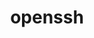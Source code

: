 ---
title: "openssh"
layout: cache
categories: [package, develop]
meta: {"compilers": ["apple-clang@16.0.0", "gcc@10.2.1", "gcc@10.3.0", "gcc@10.5.0", "gcc@11.1.0", "gcc@11.4.0", "gcc@12.3.0", "gcc@12.4.0", "gcc@13.2.0", "gcc@13.3.0", "gcc@7.3.1", "gcc@7.5.0", "gcc@9.4.0", "intel-oneapi-compilers@2024.1.0", "intel-oneapi-compilers@2025.1.0"], "num_specs": 81, "num_specs_by_stack": {"aws-isc": 1, "aws-isc-aarch64": 1, "aws-pcluster-neoverse_v1": 4, "aws-pcluster-x86_64_v4": 8, "data-vis-sdk": 3, "developer-tools": 3, "developer-tools-aarch64-linux-gnu": 3, "developer-tools-darwin": 3, "developer-tools-manylinux2014": 1, "developer-tools-x86_64_v3-linux-gnu": 3, "e4s": 3, "e4s-cray-sles": 2, "e4s-neoverse-v2": 3, "e4s-neoverse_v1": 2, "e4s-oneapi": 4, "e4s-power": 1, "e4s-rocm-external": 3, "hep": 3, "ml-darwin-aarch64-mps": 3, "ml-linux-aarch64-cpu": 3, "ml-linux-aarch64-cuda": 3, "ml-linux-x86_64-cpu": 3, "ml-linux-x86_64-cuda": 3, "ml-linux-x86_64-rocm": 3, "radiuss": 3, "radiuss-aws": 6, "radiuss-aws-aarch64": 18, "root": 81, "tutorial": 6}, "oss": ["amzn2", "centos7", "rhel8", "sequoia", "sle_hpc15", "ubuntu18.04", "ubuntu20.04", "ubuntu22.04", "ubuntu24.04"], "platforms": ["darwin", "linux"], "stacks": ["aws-isc", "aws-isc-aarch64", "aws-pcluster-neoverse_v1", "aws-pcluster-x86_64_v4", "data-vis-sdk", "developer-tools", "developer-tools-aarch64-linux-gnu", "developer-tools-darwin", "developer-tools-manylinux2014", "developer-tools-x86_64_v3-linux-gnu", "e4s", "e4s-cray-sles", "e4s-neoverse-v2", "e4s-neoverse_v1", "e4s-oneapi", "e4s-power", "e4s-rocm-external", "hep", "ml-darwin-aarch64-mps", "ml-linux-aarch64-cpu", "ml-linux-aarch64-cuda", "ml-linux-x86_64-cpu", "ml-linux-x86_64-cuda", "ml-linux-x86_64-rocm", "radiuss", "radiuss-aws", "radiuss-aws-aarch64", "root", "tutorial"], "targets": ["aarch64", "neoverse_v1", "neoverse_v2", "ppc64le", "x86_64_v3", "x86_64_v4"], "versions": ["9.7p1", "9.9p1"]}
spec_details: [{"compiler": "intel-oneapi-compilers@2024.1.0", "hash": "2drypsyq3jwsnpjjojftmbu6fyj6sj74", "os": "amzn2", "platform": "linux", "size": "-", "stacks": ["aws-pcluster-x86_64_v4", "root"], "target": "x86_64_v4", "variants": ["build_system=autotools", "+gssapi"], "versions": ["9.9p1"]}, {"compiler": "gcc@7.3.1", "hash": "2w7dsjry2t5k52knzbtfdnl5pi73qvn5", "os": "amzn2", "platform": "linux", "size": "-", "stacks": ["radiuss-aws-aarch64", "root"], "target": "aarch64", "variants": ["build_system=autotools", "+gssapi"], "versions": ["9.9p1"]}, {"compiler": "gcc@7.3.1", "hash": "3xx54eaqbqxrqlmhtx7xky56uswv5e22", "os": "amzn2", "platform": "linux", "size": "-", "stacks": ["radiuss-aws", "root"], "target": "x86_64_v3", "variants": ["build_system=autotools", "+gssapi"], "versions": ["9.9p1"]}, {"compiler": "gcc@9.4.0", "hash": "4nq7oafuxa7mjtw7bct7jykwv336o36l", "os": "ubuntu20.04", "platform": "linux", "size": "-", "stacks": ["e4s-power", "root"], "target": "ppc64le", "variants": ["build_system=autotools", "+gssapi"], "versions": ["9.9p1"]}, {"compiler": "gcc@12.3.0", "hash": "4ycqy4jcxyatnixqx2tnh462fo326z7h", "os": "ubuntu22.04", "platform": "linux", "size": "-", "stacks": ["root", "tutorial"], "target": "x86_64_v3", "variants": ["build_system=autotools", "+gssapi"], "versions": ["9.9p1"]}, {"compiler": "gcc@7.3.1", "hash": "5wswzitwtq52buw7ql64ygye4l4tgvap", "os": "amzn2", "platform": "linux", "size": "-", "stacks": ["radiuss-aws", "root"], "target": "x86_64_v3", "variants": ["build_system=autotools", "+gssapi"], "versions": ["9.9p1"]}, {"compiler": "intel-oneapi-compilers@2024.1.0", "hash": "6rc3rvhofo72h3phc3kjexryhzclm62m", "os": "amzn2", "platform": "linux", "size": "-", "stacks": ["aws-pcluster-x86_64_v4", "root"], "target": "x86_64_v3", "variants": ["build_system=autotools", "+gssapi"], "versions": ["9.9p1"]}, {"compiler": "intel-oneapi-compilers@2025.1.0", "hash": "6u6dcrduobkwfxa64frficxtgvuahrcu", "os": "ubuntu22.04", "platform": "linux", "size": "-", "stacks": ["e4s-oneapi", "root"], "target": "x86_64_v3", "variants": ["build_system=autotools", "+gssapi"], "versions": ["9.9p1"]}, {"compiler": "intel-oneapi-compilers@2024.1.0", "hash": "7agqsnl45k63zck2qbudqttoylknecom", "os": "amzn2", "platform": "linux", "size": "-", "stacks": ["aws-pcluster-x86_64_v4", "root"], "target": "x86_64_v3", "variants": ["build_system=autotools", "+gssapi"], "versions": ["9.9p1"]}, {"compiler": "gcc@11.4.0", "hash": "7ripc5osleqsw4vgcoxhx22pnxrsb44y", "os": "ubuntu22.04", "platform": "linux", "size": "-", "stacks": ["e4s", "e4s-rocm-external", "hep", "root", "tutorial"], "target": "x86_64_v3", "variants": ["build_system=autotools", "+gssapi"], "versions": ["9.9p1"]}, {"compiler": "gcc@7.3.1", "hash": "7utnwtgwcz5fvpx3ynqxb3lu7cksmz67", "os": "amzn2", "platform": "linux", "size": "-", "stacks": ["radiuss-aws-aarch64", "root"], "target": "aarch64", "variants": ["build_system=autotools", "+gssapi"], "versions": ["9.9p1"]}, {"compiler": "gcc@11.4.0", "hash": "abcc3x2yzgxh3xll6syf3yoiqz36rg6q", "os": "ubuntu22.04", "platform": "linux", "size": "-", "stacks": ["e4s-neoverse_v1", "root"], "target": "neoverse_v1", "variants": ["build_system=autotools", "+gssapi"], "versions": ["9.9p1"]}, {"compiler": "gcc@7.5.0", "hash": "av7qcacl245tkszmmrdbfh5dewkfrbk5", "os": "ubuntu18.04", "platform": "linux", "size": "-", "stacks": ["developer-tools", "root"], "target": "x86_64_v3", "variants": ["build_system=autotools", "+gssapi"], "versions": ["9.7p1"]}, {"compiler": "gcc@7.5.0", "hash": "cafayyjaluiejkekiksh5iz4npekfueu", "os": "ubuntu18.04", "platform": "linux", "size": "-", "stacks": ["radiuss", "root"], "target": "x86_64_v3", "variants": ["build_system=autotools", "+gssapi"], "versions": ["9.9p1"]}, {"compiler": "intel-oneapi-compilers@2024.1.0", "hash": "cto2mpebibmmp7tyshbz47kltkekshw6", "os": "amzn2", "platform": "linux", "size": "-", "stacks": ["aws-pcluster-x86_64_v4", "root"], "target": "x86_64_v4", "variants": ["build_system=autotools", "+gssapi"], "versions": ["9.9p1"]}, {"compiler": "gcc@11.4.0", "hash": "de2vbvz25zqixa57ppu6glex4eq6i45m", "os": "ubuntu22.04", "platform": "linux", "size": "-", "stacks": ["e4s", "e4s-rocm-external", "hep", "root", "tutorial"], "target": "x86_64_v3", "variants": ["build_system=autotools", "+gssapi"], "versions": ["9.9p1"]}, {"compiler": "intel-oneapi-compilers@2024.1.0", "hash": "dxeo2eymf7olpm3yl4i5ao4dgml6lmcj", "os": "amzn2", "platform": "linux", "size": "-", "stacks": ["aws-pcluster-x86_64_v4", "root"], "target": "x86_64_v4", "variants": ["build_system=autotools", "+gssapi"], "versions": ["9.9p1"]}, {"compiler": "gcc@13.3.0", "hash": "e2gffj6ieimxofphwsdioklnqewsum2n", "os": "rhel8", "platform": "linux", "size": "-", "stacks": ["developer-tools-aarch64-linux-gnu", "root"], "target": "aarch64", "variants": ["build_system=autotools", "+gssapi"], "versions": ["9.9p1"]}, {"compiler": "gcc@11.1.0", "hash": "fhgg5dwt46hhozhynxrxz3hlgjarywez", "os": "ubuntu20.04", "platform": "linux", "size": "-", "stacks": ["data-vis-sdk", "root"], "target": "x86_64_v3", "variants": ["build_system=autotools", "+gssapi"], "versions": ["9.9p1"]}, {"compiler": "gcc@10.2.1", "hash": "gimjemlxurwwmipcpwrjmcm45kyd5tfn", "os": "centos7", "platform": "linux", "size": "-", "stacks": ["developer-tools-manylinux2014", "root"], "target": "x86_64_v3", "variants": ["build_system=autotools", "+gssapi"], "versions": ["9.9p1"]}, {"compiler": "gcc@7.3.1", "hash": "gmyhg6gbl4nuhlsy7eh6snjmnnzk4lab", "os": "amzn2", "platform": "linux", "size": "-", "stacks": ["radiuss-aws-aarch64", "root"], "target": "aarch64", "variants": ["build_system=autotools", "+gssapi"], "versions": ["9.9p1"]}, {"compiler": "gcc@7.5.0", "hash": "gzmqxbtgrcg7laxsihksn7h3plde5lox", "os": "ubuntu18.04", "platform": "linux", "size": "-", "stacks": ["developer-tools", "root"], "target": "x86_64_v3", "variants": ["build_system=autotools", "+gssapi"], "versions": ["9.7p1"]}, {"compiler": "intel-oneapi-compilers@2025.1.0", "hash": "h3p76yex75saoroyh6r6fbbspklo4ms4", "os": "ubuntu22.04", "platform": "linux", "size": "-", "stacks": ["e4s-oneapi", "root"], "target": "x86_64_v3", "variants": ["build_system=autotools", "+gssapi"], "versions": ["9.9p1"]}, {"compiler": "gcc@12.4.0", "hash": "hjadvcd5672racvmdui2p7y3lsy2ifvh", "os": "amzn2", "platform": "linux", "size": "-", "stacks": ["aws-pcluster-neoverse_v1", "root"], "target": "neoverse_v1", "variants": ["build_system=autotools", "+gssapi"], "versions": ["9.9p1"]}, {"compiler": "gcc@10.3.0", "hash": "iepogw2n5qltqmrrnrz763klllc346rk", "os": "sle_hpc15", "platform": "linux", "size": "-", "stacks": ["e4s-cray-sles", "root"], "target": "x86_64_v4", "variants": ["build_system=autotools", "+gssapi"], "versions": ["9.9p1"]}, {"compiler": "gcc@10.3.0", "hash": "iiga3wpn4anrk7lumlbd2jhhqopkcjgm", "os": "sle_hpc15", "platform": "linux", "size": "-", "stacks": ["e4s-cray-sles", "root"], "target": "x86_64_v4", "variants": ["build_system=autotools", "+gssapi"], "versions": ["9.9p1"]}, {"compiler": "gcc@13.2.0", "hash": "ivwhp76x3qr76xphhg6grgj6l5co7r72", "os": "ubuntu24.04", "platform": "linux", "size": "-", "stacks": ["ml-linux-aarch64-cpu", "ml-linux-aarch64-cuda", "root"], "target": "aarch64", "variants": ["build_system=autotools", "+gssapi"], "versions": ["9.9p1"]}, {"compiler": "gcc@11.1.0", "hash": "j7v562e3cnyds6qsquw44y3xr2kztof5", "os": "ubuntu20.04", "platform": "linux", "size": "-", "stacks": ["data-vis-sdk", "root"], "target": "x86_64_v3", "variants": ["build_system=autotools", "+gssapi"], "versions": ["9.9p1"]}, {"compiler": "gcc@7.3.1", "hash": "jjs3pbrpabmnf4cnmnfpw3h4dsio2noq", "os": "amzn2", "platform": "linux", "size": "-", "stacks": ["radiuss-aws-aarch64", "root"], "target": "aarch64", "variants": ["build_system=autotools", "+gssapi"], "versions": ["9.9p1"]}, {"compiler": "gcc@7.3.1", "hash": "jwnt7r5hb6b45w4hmolpqxefv7geirsh", "os": "amzn2", "platform": "linux", "size": "-", "stacks": ["radiuss-aws", "root"], "target": "x86_64_v3", "variants": ["build_system=autotools", "+gssapi"], "versions": ["9.9p1"]}, {"compiler": "gcc@7.3.1", "hash": "kd3p6wsgtdxmjs36mvo4udlbt3r44avm", "os": "amzn2", "platform": "linux", "size": "-", "stacks": ["radiuss-aws-aarch64", "root"], "target": "aarch64", "variants": ["build_system=autotools", "+gssapi"], "versions": ["9.9p1"]}, {"compiler": "gcc@12.3.0", "hash": "kdcnotztbviewusm6srucm746hf6situ", "os": "ubuntu22.04", "platform": "linux", "size": "-", "stacks": ["root", "tutorial"], "target": "x86_64_v3", "variants": ["build_system=autotools", "+gssapi"], "versions": ["9.9p1"]}, {"compiler": "gcc@7.3.1", "hash": "khotiayej5za6p2l52ocrwbu2kap7rld", "os": "amzn2", "platform": "linux", "size": "-", "stacks": ["radiuss-aws", "root"], "target": "x86_64_v3", "variants": ["build_system=autotools", "+gssapi"], "versions": ["9.9p1"]}, {"compiler": "gcc@7.3.1", "hash": "kmhq3d6fvsh6jvggd4zrtk4th2pgroc5", "os": "amzn2", "platform": "linux", "size": "-", "stacks": ["radiuss-aws-aarch64", "root"], "target": "aarch64", "variants": ["build_system=autotools", "+gssapi"], "versions": ["9.9p1"]}, {"compiler": "gcc@7.3.1", "hash": "ktb7mh2q7i2gzrcxjomjtxlat5zld52k", "os": "amzn2", "platform": "linux", "size": "-", "stacks": ["radiuss-aws-aarch64", "root"], "target": "aarch64", "variants": ["build_system=autotools", "+gssapi"], "versions": ["9.9p1"]}, {"compiler": "gcc@13.2.0", "hash": "lwgvt5we52har2pipldemnevua7rf7uv", "os": "ubuntu24.04", "platform": "linux", "size": "-", "stacks": ["ml-linux-x86_64-cpu", "ml-linux-x86_64-cuda", "ml-linux-x86_64-rocm", "root"], "target": "x86_64_v3", "variants": ["build_system=autotools", "+gssapi"], "versions": ["9.9p1"]}, {"compiler": "intel-oneapi-compilers@2025.1.0", "hash": "mnhugmkv3t3riet46lvgywv6rc4z32aw", "os": "ubuntu22.04", "platform": "linux", "size": "-", "stacks": ["e4s-oneapi", "root"], "target": "x86_64_v3", "variants": ["build_system=autotools", "+gssapi"], "versions": ["9.9p1"]}, {"compiler": "gcc@7.3.1", "hash": "mr3ked5ocqm5hcw2md7c6a2vrlsdqfxf", "os": "amzn2", "platform": "linux", "size": "-", "stacks": ["radiuss-aws-aarch64", "root"], "target": "aarch64", "variants": ["build_system=autotools", "+gssapi"], "versions": ["9.9p1"]}, {"compiler": "gcc@7.3.1", "hash": "n673cil3nxuao5sbc3qr7eruzaxyfpk6", "os": "amzn2", "platform": "linux", "size": "-", "stacks": ["radiuss-aws-aarch64", "root"], "target": "aarch64", "variants": ["build_system=autotools", "+gssapi"], "versions": ["9.9p1"]}, {"compiler": "gcc@7.5.0", "hash": "oiqokjd2ae2oujgf6met3x5snc6afkq2", "os": "ubuntu18.04", "platform": "linux", "size": "-", "stacks": ["developer-tools", "root"], "target": "x86_64_v3", "variants": ["build_system=autotools", "+gssapi"], "versions": ["9.7p1"]}, {"compiler": "gcc@7.3.1", "hash": "ojj3te7mabb23kbh4pfkyb3tqm5gfbem", "os": "amzn2", "platform": "linux", "size": "-", "stacks": ["radiuss-aws", "root"], "target": "x86_64_v3", "variants": ["build_system=autotools", "+gssapi"], "versions": ["9.9p1"]}, {"compiler": "gcc@13.2.0", "hash": "or4uun6m3irdupke7fyrkcutfj3pyx33", "os": "ubuntu24.04", "platform": "linux", "size": "-", "stacks": ["ml-linux-aarch64-cpu", "ml-linux-aarch64-cuda", "root"], "target": "aarch64", "variants": ["build_system=autotools", "+gssapi"], "versions": ["9.9p1"]}, {"compiler": "gcc@13.3.0", "hash": "owz3aaw6t3enpgvo3yg5x4kzxlkcedkn", "os": "rhel8", "platform": "linux", "size": "-", "stacks": ["developer-tools-aarch64-linux-gnu", "root"], "target": "aarch64", "variants": ["build_system=autotools", "+gssapi"], "versions": ["9.9p1"]}, {"compiler": "gcc@10.5.0", "hash": "p7m2rotdqokc3izbjgzl4bhetpl6323m", "os": "centos7", "platform": "linux", "size": "-", "stacks": ["developer-tools-x86_64_v3-linux-gnu", "root"], "target": "x86_64_v3", "variants": ["build_system=autotools", "+gssapi"], "versions": ["9.9p1"]}, {"compiler": "gcc@7.3.1", "hash": "pn3jekngipj57aaew62eg23zxcvvsdxi", "os": "amzn2", "platform": "linux", "size": "-", "stacks": ["radiuss-aws-aarch64", "root"], "target": "aarch64", "variants": ["build_system=autotools", "+gssapi"], "versions": ["9.9p1"]}, {"compiler": "apple-clang@16.0.0", "hash": "pp365igdrfc6halrv3j6hjenvynvwann", "os": "sequoia", "platform": "darwin", "size": "-", "stacks": ["developer-tools-darwin", "ml-darwin-aarch64-mps", "root"], "target": "aarch64", "variants": ["build_system=autotools", "+gssapi", "patches:=3f06fc0,d886b98"], "versions": ["9.9p1"]}, {"compiler": "gcc@7.3.1", "hash": "pxzn5noxthgjrumeh46zvzqqfhzxlak5", "os": "amzn2", "platform": "linux", "size": "-", "stacks": ["radiuss-aws", "root"], "target": "x86_64_v3", "variants": ["build_system=autotools", "+gssapi"], "versions": ["9.9p1"]}, {"compiler": "gcc@12.3.0", "hash": "q5nlc4ru3wiycrxbje5wge6ne6zrsquf", "os": "ubuntu22.04", "platform": "linux", "size": "-", "stacks": ["root", "tutorial"], "target": "x86_64_v3", "variants": ["build_system=autotools", "+gssapi"], "versions": ["9.9p1"]}, {"compiler": "gcc@7.3.1", "hash": "q7sm2xje6qam54dnfx3tle5hd4li22u2", "os": "amzn2", "platform": "linux", "size": "-", "stacks": ["radiuss-aws-aarch64", "root"], "target": "aarch64", "variants": ["build_system=autotools", "+gssapi"], "versions": ["9.9p1"]}, {"compiler": "gcc@7.3.1", "hash": "qksvl43lqd4jxfeqmk3yvhgihtf5xien", "os": "amzn2", "platform": "linux", "size": "-", "stacks": ["aws-isc", "root"], "target": "x86_64_v3", "variants": ["build_system=autotools", "+gssapi"], "versions": ["9.9p1"]}, {"compiler": "gcc@10.5.0", "hash": "qmdfdq7xzasshvzoicmo7n5ftmkonhcb", "os": "centos7", "platform": "linux", "size": "-", "stacks": ["developer-tools-x86_64_v3-linux-gnu", "root"], "target": "x86_64_v3", "variants": ["build_system=autotools", "+gssapi"], "versions": ["9.9p1"]}, {"compiler": "gcc@11.4.0", "hash": "qpumu6jgkfgqosslufqctdxiqcrhskma", "os": "ubuntu22.04", "platform": "linux", "size": "-", "stacks": ["e4s", "e4s-rocm-external", "hep", "root", "tutorial"], "target": "x86_64_v3", "variants": ["build_system=autotools", "+gssapi"], "versions": ["9.9p1"]}, {"compiler": "gcc@12.4.0", "hash": "qzjyzzjthjxufxif6ta4i3es7d32j2rw", "os": "amzn2", "platform": "linux", "size": "-", "stacks": ["aws-pcluster-neoverse_v1", "root"], "target": "neoverse_v1", "variants": ["build_system=autotools", "+gssapi"], "versions": ["9.9p1"]}, {"compiler": "gcc@13.2.0", "hash": "rfupokz35sarjmvodxfq6twrjpkaee22", "os": "ubuntu24.04", "platform": "linux", "size": "-", "stacks": ["ml-linux-aarch64-cpu", "ml-linux-aarch64-cuda", "root"], "target": "aarch64", "variants": ["build_system=autotools", "+gssapi"], "versions": ["9.9p1"]}, {"compiler": "intel-oneapi-compilers@2024.1.0", "hash": "rk57u4gbnqnffhkcsygj5h4l2zmm6hgw", "os": "amzn2", "platform": "linux", "size": "-", "stacks": ["aws-pcluster-x86_64_v4", "root"], "target": "x86_64_v4", "variants": ["build_system=autotools", "+gssapi"], "versions": ["9.9p1"]}, {"compiler": "gcc@11.4.0", "hash": "slpjvq25ue2mbrdmvrsv2b4ugij7vqes", "os": "ubuntu22.04", "platform": "linux", "size": "-", "stacks": ["e4s-neoverse_v1", "root"], "target": "neoverse_v1", "variants": ["build_system=autotools", "+gssapi"], "versions": ["9.9p1"]}, {"compiler": "gcc@12.4.0", "hash": "svswhhsq4ij2xe3do4nvfuavui6xb2xu", "os": "amzn2", "platform": "linux", "size": "-", "stacks": ["aws-pcluster-neoverse_v1", "root"], "target": "neoverse_v1", "variants": ["build_system=autotools", "+gssapi"], "versions": ["9.9p1"]}, {"compiler": "gcc@11.1.0", "hash": "tbhoxs7j4mtdtzssyngh2opkn7frtx7r", "os": "ubuntu20.04", "platform": "linux", "size": "-", "stacks": ["data-vis-sdk", "root"], "target": "x86_64_v3", "variants": ["build_system=autotools", "+gssapi"], "versions": ["9.9p1"]}, {"compiler": "gcc@7.3.1", "hash": "tbrip6sf6u2rzszyuhf7g7e3dmcpoei6", "os": "amzn2", "platform": "linux", "size": "-", "stacks": ["radiuss-aws-aarch64", "root"], "target": "aarch64", "variants": ["build_system=autotools", "+gssapi"], "versions": ["9.9p1"]}, {"compiler": "gcc@7.3.1", "hash": "tbzfcb7xi7zvkudeipizlsms3eim334s", "os": "amzn2", "platform": "linux", "size": "-", "stacks": ["radiuss-aws-aarch64", "root"], "target": "aarch64", "variants": ["build_system=autotools", "+gssapi"], "versions": ["9.9p1"]}, {"compiler": "gcc@7.5.0", "hash": "tfpkh5z7xfguagarwfcczaoewjwxjthx", "os": "ubuntu18.04", "platform": "linux", "size": "-", "stacks": ["radiuss", "root"], "target": "x86_64_v3", "variants": ["build_system=autotools", "+gssapi"], "versions": ["9.9p1"]}, {"compiler": "apple-clang@16.0.0", "hash": "tjm4lbrdzloscs536cao25xodrt7dphr", "os": "sequoia", "platform": "darwin", "size": "-", "stacks": ["developer-tools-darwin", "ml-darwin-aarch64-mps", "root"], "target": "aarch64", "variants": ["build_system=autotools", "+gssapi", "patches:=3f06fc0,d886b98"], "versions": ["9.9p1"]}, {"compiler": "gcc@7.3.1", "hash": "tmni3blt6bm7r5yhaflle27dxg3jjcxj", "os": "amzn2", "platform": "linux", "size": "-", "stacks": ["radiuss-aws-aarch64", "root"], "target": "aarch64", "variants": ["build_system=autotools", "+gssapi"], "versions": ["9.9p1"]}, {"compiler": "gcc@12.4.0", "hash": "ty2i7vrx6xeprpqrraxqrbchbwrjjq6x", "os": "amzn2", "platform": "linux", "size": "-", "stacks": ["aws-pcluster-neoverse_v1", "root"], "target": "neoverse_v1", "variants": ["build_system=autotools", "+gssapi"], "versions": ["9.9p1"]}, {"compiler": "gcc@7.3.1", "hash": "uyzoxbntvuiy4sijhjc2mlzeehce4afy", "os": "amzn2", "platform": "linux", "size": "-", "stacks": ["radiuss-aws-aarch64", "root"], "target": "aarch64", "variants": ["build_system=autotools", "+gssapi"], "versions": ["9.9p1"]}, {"compiler": "gcc@10.5.0", "hash": "v2akgln346fgcybukzxovdjkcezlmzsn", "os": "centos7", "platform": "linux", "size": "-", "stacks": ["developer-tools-x86_64_v3-linux-gnu", "root"], "target": "x86_64_v3", "variants": ["build_system=autotools", "+gssapi"], "versions": ["9.9p1"]}, {"compiler": "gcc@11.4.0", "hash": "v6wpmfcsr2ujxc45pkfk27vupmzxnvhy", "os": "ubuntu22.04", "platform": "linux", "size": "-", "stacks": ["e4s-neoverse-v2", "root"], "target": "neoverse_v2", "variants": ["build_system=autotools", "+gssapi"], "versions": ["9.9p1"]}, {"compiler": "intel-oneapi-compilers@2025.1.0", "hash": "vsvi2567dsduxfiy7xdgzlmpjl7j6ke7", "os": "ubuntu22.04", "platform": "linux", "size": "-", "stacks": ["e4s-oneapi", "root"], "target": "x86_64_v3", "variants": ["build_system=autotools", "+gssapi"], "versions": ["9.9p1"]}, {"compiler": "gcc@11.4.0", "hash": "wdd2d42u3wygm7rddle6eu5uh5ocnp2n", "os": "ubuntu22.04", "platform": "linux", "size": "-", "stacks": ["e4s-neoverse-v2", "root"], "target": "neoverse_v2", "variants": ["build_system=autotools", "+gssapi"], "versions": ["9.9p1"]}, {"compiler": "gcc@13.2.0", "hash": "wodqm5k4jrxyumeen7ba4kzvr52luatb", "os": "ubuntu24.04", "platform": "linux", "size": "-", "stacks": ["ml-linux-x86_64-cpu", "ml-linux-x86_64-cuda", "ml-linux-x86_64-rocm", "root"], "target": "x86_64_v3", "variants": ["build_system=autotools", "+gssapi"], "versions": ["9.9p1"]}, {"compiler": "apple-clang@16.0.0", "hash": "wuhmbb6sfiieoo7ii5xn52s5rstjv5y7", "os": "sequoia", "platform": "darwin", "size": "-", "stacks": ["developer-tools-darwin", "ml-darwin-aarch64-mps", "root"], "target": "aarch64", "variants": ["build_system=autotools", "+gssapi", "patches:=3f06fc0,d886b98"], "versions": ["9.9p1"]}, {"compiler": "intel-oneapi-compilers@2024.1.0", "hash": "xelqp2zm555vzs2tqyzkejztphzj4k3d", "os": "amzn2", "platform": "linux", "size": "-", "stacks": ["aws-pcluster-x86_64_v4", "root"], "target": "x86_64_v3", "variants": ["build_system=autotools", "+gssapi"], "versions": ["9.9p1"]}, {"compiler": "gcc@13.2.0", "hash": "xfkpusc4rouj7mxbrk33srbdg24bpjgw", "os": "ubuntu24.04", "platform": "linux", "size": "-", "stacks": ["ml-linux-x86_64-cpu", "ml-linux-x86_64-cuda", "ml-linux-x86_64-rocm", "root"], "target": "x86_64_v3", "variants": ["build_system=autotools", "+gssapi"], "versions": ["9.9p1"]}, {"compiler": "intel-oneapi-compilers@2024.1.0", "hash": "xghymnieso6bctyvwy4twdudh5ykrjqb", "os": "amzn2", "platform": "linux", "size": "-", "stacks": ["aws-pcluster-x86_64_v4", "root"], "target": "x86_64_v3", "variants": ["build_system=autotools", "+gssapi"], "versions": ["9.9p1"]}, {"compiler": "gcc@11.4.0", "hash": "xz22mgmz2yfalsfamrgars3iuvnoojyq", "os": "ubuntu22.04", "platform": "linux", "size": "-", "stacks": ["e4s-neoverse-v2", "root"], "target": "neoverse_v2", "variants": ["build_system=autotools", "+gssapi"], "versions": ["9.9p1"]}, {"compiler": "gcc@7.3.1", "hash": "yob7gswc4znbrcjfhxrmimg7as4msxj7", "os": "amzn2", "platform": "linux", "size": "-", "stacks": ["radiuss-aws-aarch64", "root"], "target": "aarch64", "variants": ["build_system=autotools", "+gssapi"], "versions": ["9.9p1"]}, {"compiler": "gcc@7.3.1", "hash": "yqnkqef3rbbkkibi5ycwobyhr24lf3mx", "os": "amzn2", "platform": "linux", "size": "-", "stacks": ["radiuss-aws-aarch64", "root"], "target": "aarch64", "variants": ["build_system=autotools", "+gssapi"], "versions": ["9.9p1"]}, {"compiler": "gcc@13.3.0", "hash": "zfetnggvwqvt247qcfx3edgg4vsc2ein", "os": "rhel8", "platform": "linux", "size": "-", "stacks": ["developer-tools-aarch64-linux-gnu", "root"], "target": "aarch64", "variants": ["build_system=autotools", "+gssapi"], "versions": ["9.9p1"]}, {"compiler": "gcc@7.3.1", "hash": "zsidqcgx3pjg3gha3hvdccjuwxwr4gls", "os": "amzn2", "platform": "linux", "size": "-", "stacks": ["aws-isc-aarch64", "root"], "target": "aarch64", "variants": ["build_system=autotools", "+gssapi"], "versions": ["9.9p1"]}, {"compiler": "gcc@7.3.1", "hash": "zsqskw4irwrq6utgayrr4icxlq3zylco", "os": "amzn2", "platform": "linux", "size": "-", "stacks": ["radiuss-aws-aarch64", "root"], "target": "aarch64", "variants": ["build_system=autotools", "+gssapi"], "versions": ["9.9p1"]}, {"compiler": "gcc@7.5.0", "hash": "zvahcil6clc2lg6ebvjqpvyi324g7ap5", "os": "ubuntu18.04", "platform": "linux", "size": "-", "stacks": ["radiuss", "root"], "target": "x86_64_v3", "variants": ["build_system=autotools", "+gssapi"], "versions": ["9.9p1"]}]
---